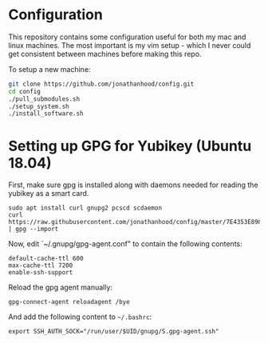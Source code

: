 # Configuration

This repository contains some configuration useful for both my mac and linux machines. The most important 
is my vim setup - which I never could get consistent between machines before making this repo.

To setup a new machine:

```bash
git clone https://github.com/jonathanhood/config.git
cd config
./pull_submodules.sh
./setup_system.sh
./install_software.sh
```

# Setting up GPG for Yubikey (Ubuntu 18.04)

First, make sure gpg is installed along with daemons needed for reading the yubikey as a smart card.

```
sudo apt install curl gnupg2 pcscd scdaemon
curl https://raw.githubusercontent.com/jonathanhood/config/master/7E4353E8981E46F94F197EA84FC4626078273D72.public.key | gpg --import
```

Now, edit `~/.gnupg/gpg-agent.conf" to contain the following contents:

```
default-cache-ttl 600
max-cache-ttl 7200
enable-ssh-support
```

Reload the gpg agent manually:

```
gpg-connect-agent reloadagent /bye
```

And add the following content to `~/.bashrc`:

```
export SSH_AUTH_SOCK="/run/user/$UID/gnupg/S.gpg-agent.ssh"
```

